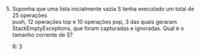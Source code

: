 5) Suponha que uma lista inicialmente vazia S tenha executado um total de 25 operações  
   push, 12 operações top e 10 operações pop, 3 das quais geraram  
   StackEmptyExceptions, que foram capturadas e ignoradas. Qual é o tamanho corrente de S?  
     
   R: 3
